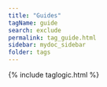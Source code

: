 ```yaml
---
title: "Guides"
tagName: guide
search: exclude
permalink: tag_guide.html
sidebar: mydoc_sidebar
folder: tags
---
```

{% include taglogic.html %}


